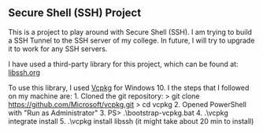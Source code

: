 Secure Shell (SSH) Project
--------------------------
This is a project to play around with Secure Shell (SSH). I am trying to build a SSH Tunnel to the SSH server of my college. In future, I will try to upgrade it to work for any SSH servers.

I have used a third-party library for this project, which can be found at: <a href="http://www.libssh.org">libssh.org</a>

To use this library, I used <a href="https://github.com/Microsoft/vcpkg/">Vcpkg</a> for Windows 10. I the steps that I followed on my machine are:
	1. Cloned the git repository:
		> git clone https://github.com/Microsoft/vcpkg.git
		> cd vcpkg
	2. Opened PowerShell with "Run as Administrator"
	3. PS> .\bootstrap-vcpkg.bat
	4. .\vcpkg integrate install
	5. .\vcpkg install libssh (it might take about 20 min to install)
	